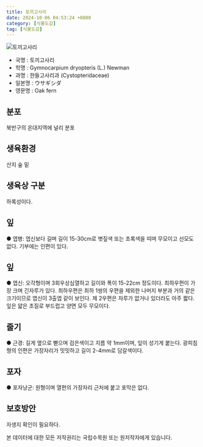 ```yaml
---
title: 토끼고사리
date: 2024-10-06 04:53:24 +0800
category: [식물도감]
tag: [식물도감]
---
```




![토끼고사리](/fileUpload/plants/basic/Dennstaedtiaceae/Gymnocarpium/3894/1_th2.JPG)
- 국명 : 토끼고사리
- 학명 : Gymnocarpium dryopteris (L.) Newman
- 과명 : 한들고사리과 (Cystopteridaceae)
- 일본명 : ウサギシダ
- 영문명 : Oak fern


## 분포
북반구의 온대지역에 널리 분포
## 생육환경
산지 숲 밑
## 생육상 구분
하록성이다. 
## 잎
● 엽병: 엽신보다 길며 길이 15-30cm로 볏짚색 또는 초록색을 띠며 무모이고 선모도 없다. 기부에는 인편이 있다. 
## 잎
● 엽신: 오각형이며 3회우상심열하고 길이와 폭이 15-22cm 정도이다. 최하우편이 가장 크며 긴자루가 있다. 최하우편은 최하 1쌍의 우편을 제외한 나머지 부분과 거의 같은 크기이므로 엽신이 3출엽 같이 보인다. 제 2우편은 자루가 없거나 있더라도 아주 짧다. 잎은 얇은 초질로 부드럽고 양면 모두 무모이다. 
## 줄기
● 근경: 길게 옆으로 뻗으며 검은색이고 지름 약 1mm이며, 잎이 성기게 붙는다. 광피침형의 인편은 가장자리가 밋밋하고 길이 2-4mm로 담갈색이다. 
## 포자
● 포자낭군: 원형이며 열편의 가장자리 근처에 붙고 포막은 없다. 
## 보호방안
자생지 확인이 필요하다.






본 데이터에 대한 모든 저작권리는 국립수목원 또는 원저작자에게 있습니다.
